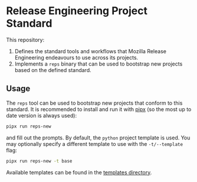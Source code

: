 # Release Engineering Project Standard

This repository:

1. Defines the standard tools and workflows that Mozilla Release Engineering
   endeavours to use across its projects.
2. Implements a `reps` binary that can be used to bootstrap new projects based
   on the defined standard.

## Usage

The `reps` tool can be used to bootstrap new projects that conform to this
standard. It is recommended to install and run it with
[pipx](https://github.com/pypa/pipx) (so the most up to date version is always
used):

```bash
pipx run reps-new
```

and fill out the prompts. By default, the `python` project template is used.
You may optionally specify a different template to use with the `-t/--template` flag:

```bash
pipx run reps-new -t base
```

Available templates can be found in the
[templates directory](https://github.com/mozilla-releng/reps/tree/main/src/reps/templates).
